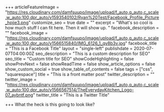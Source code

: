 +++
articleFeatureImage = "https://res.cloudinary.com/damfsuupo/image/upload/f_auto,q_auto,c_scale,w_auto:100,dpr_auto/v1593540102/Ryan%20Test/Facebook_Profile_Picture_hpjie3.png"
customize_seo = true
date = ""
excerpt = "What's so cool is how much stuff I can fit here. Then it will show up. "
facebook_description = ""
facebook_image = "https://res.cloudinary.com/damfsuupo/image/upload/f_auto,q_auto,c_scale,w_auto:100,dpr_auto/v1566515840/IMG_6126_1_qy8b3v.jpg"
facebook_title = "This is a Facebook Title"
layout = "single-left"
publishdate = 2020-07-07T04:00:00Z
seo_description = "This is a custom description for SEO"
seo_title = "Custom title for SEO"
showCodeHighlighting = false
showPrevNext = false
showReadTime = false
show_article_options = false
show_custom_social = true
show_table_of_contents = false
tags = ["css", "squarespace"]
title = "This is a front matter post"
twitter_description = ""
twitter_image = "https://res.cloudinary.com/damfsuupo/image/upload/f_auto,q_auto,c_scale,w_auto:100,dpr_auto/v1566567514/TheEverydayKitchen_Logo-07_aybntf.png"
twitter_title = "This is a Twitter Title"

+++
What the heck is this going to look like?